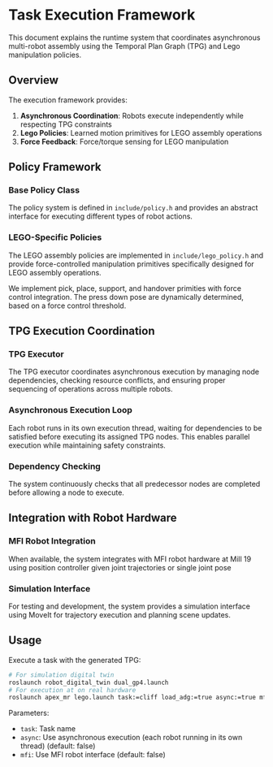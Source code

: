 # Task Execution Framework

This document explains the runtime system that coordinates asynchronous multi-robot assembly using the Temporal Plan Graph (TPG) and Lego manipulation policies.

## Overview

The execution framework provides:

1. **Asynchronous Coordination**: Robots execute independently while respecting TPG constraints
2. **Lego Policies**: Learned motion primitives for LEGO assembly operations
3. **Force Feedback**: Force/torque sensing for LEGO manipulation

## Policy Framework

### Base Policy Class

The policy system is defined in `include/policy.h` and provides an abstract interface for executing different types of robot actions.

### LEGO-Specific Policies

The LEGO assembly policies are implemented in `include/lego_policy.h` and provide force-controlled manipulation primitives specifically designed for LEGO assembly operations.

We implement pick, place, support, and handover primities with force control integration. The press down pose are dynamically determined, based on a force control threshold.


## TPG Execution Coordination

### TPG Executor

The TPG executor coordinates asynchronous execution by managing node dependencies, checking resource conflicts, and ensuring proper sequencing of operations across multiple robots.

### Asynchronous Execution Loop

Each robot runs in its own execution thread, waiting for dependencies to be satisfied before executing its assigned TPG nodes. This enables parallel execution while maintaining safety constraints.

### Dependency Checking

The system continuously checks that all predecessor nodes are completed  before allowing a node to execute.


## Integration with Robot Hardware

### MFI Robot Integration

When available, the system integrates with MFI robot hardware at Mill 19 using position controller given joint trajectories or single joint pose

### Simulation Interface

For testing and development, the system provides a simulation interface using MoveIt for trajectory execution and planning scene updates.

## Usage

Execute a task with the generated TPG:

```bash
# For simulation digital twin
roslaunch robot_digital_twin dual_gp4.launch
# For execution at on real hardware
roslaunch apex_mr lego.launch task:=cliff load_adg:=true async:=true mfi:=true
```

Parameters:
- `task`: Task name
- `async`: Use asynchronous execution (each robot running in its own thread) (default: false)
- `mfi`: Use MFI robot interface (default: false)
